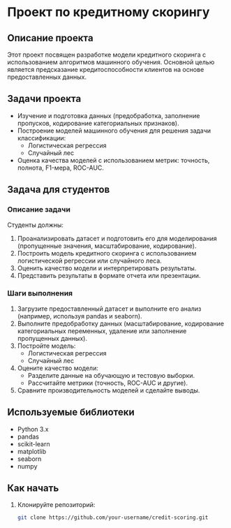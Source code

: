 # Проект по кредитному скорингу

## Описание проекта

Этот проект посвящен разработке модели кредитного скоринга с использованием алгоритмов машинного обучения. Основной целью является предсказание кредитоспособности клиентов на основе предоставленных данных.

## Задачи проекта

- Изучение и подготовка данных (предобработка, заполнение пропусков, кодирование категориальных признаков).
- Построение моделей машинного обучения для решения задачи классификации:
  - Логистическая регрессия
  - Случайный лес
- Оценка качества моделей с использованием метрик: точность, полнота, F1-мера, ROC-AUC.

## Задача для студентов

### Описание задачи

Студенты должны:
1. Проанализировать датасет и подготовить его для моделирования (пропущенные значения, масштабирование, кодирование).
2. Построить модель кредитного скоринга с использованием логистической регрессии или случайного леса.
3. Оценить качество модели и интерпретировать результаты.
4. Представить результаты в формате отчета или презентации.

### Шаги выполнения

1. Загрузите предоставленный датасет и выполните его анализ (например, используя pandas и seaborn).
2. Выполните предобработку данных (масштабирование, кодирование категориальных переменных, удаление или заполнение пропущенных данных).
3. Постройте модель:
   - Логистическая регрессия
   - Случайный лес
4. Оцените качество модели:
   - Разделите данные на обучающую и тестовую выборки.
   - Рассчитайте метрики (точность, ROC-AUC и другие).
5. Сравните производительность моделей и сделайте выводы.

## Используемые библиотеки

- Python 3.x
- pandas
- scikit-learn
- matplotlib
- seaborn
- numpy

## Как начать

1. Клонируйте репозиторий:
   ```bash
   git clone https://github.com/your-username/credit-scoring.git
